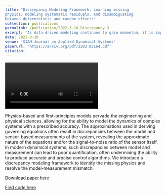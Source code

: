 ```yaml
---
title: "Discrepancy Modeling Framework: Learning missing
physics, modeling systematic residuals, and disambiguating
between deterministic and random effects"
collection: publications
permalink: /publication/2022-3-10-Discrepancy-3
excerpt: 'As data-driven modeling continues to gain momentum, it is imperative that researchers utilize domain knowledge (e.g., first principles physics) to model complex systems. However, in all disciplines, model- measurement mismatch exists. The lack of investigation into this error leaves the missed opportunity to resolve model-measurement mismatch, disambiguate deterministic effects, and improve the underlying model.'
date: 2022-3-10
venue: 'SIAM Journal on Applied Dynamical Systems'
paperurl: 'https://arxiv.org/pdf/2203.05164.pdf'
citation: 
---
```


![RobotTwinDynamicsTestVid](https://meganebers.github.io/images/RobotTwinDynamicsTestVid.mp4)

Physics-based and first-principles models pervade the engineering and physical sciences, allowing for the ability to model the dynamics of complex systems with a prescribed accuracy. The approximations used in deriving governing equations often result in discrepancies between the model and sensor-based measurements of the system, revealing the approximate nature of the equations and/or the signal-to-noise ratio of the sensor itself. In modern dynamical systems, such discrepancies between model and measurement can lead to poor quantification, often undermining the ability to produce accurate and precise control algorithms. We introduce a discrepancy modeling framework to identify the missing physics and resolve the model-measurement mismatch. 

[Download paper here](https://epubs.siam.org/eprint/HR6VCBXK6P7TQN55WZUM/full)

[Find code here](https://github.com/meganebers/Discrepancy-Modeling-Framework-code)

